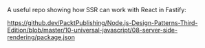 A useful repo showing how SSR can work with React in Fastify:

https://github.dev/PacktPublishing/Node.js-Design-Patterns-Third-Edition/blob/master/10-universal-javascript/08-server-side-rendering/package.json